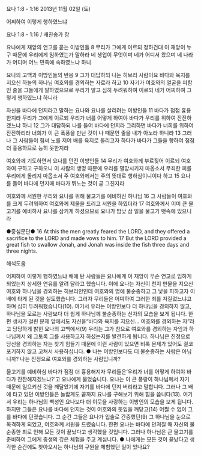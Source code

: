 요나 1:8 - 1:16 
2013년 11월 02일 (토)

어찌하여 이렇게 행하였느냐



요나 1:8 - 1:16 / 새찬송가  장


요나에게 재앙의 연고를 묻는 이방인들
8 무리가 그에게 이르되 청하건대 이 재앙이 누구 때문에 우리에게 임하였는가 말하라 네 생업이 무엇이며 네가 어디서 왔으며 네 나라가 어디며 어느 민족에 속하였느냐 하니

요나의 고백과 이방인들의 반응
9 그가 대답하되 나는 히브리 사람이요 바다와 육지를 지으신 하늘의 하나님 여호와를 경외하는 자로라 하고 10 자기가 여호와의 얼굴을 피함인 줄을 그들에게 말하였으므로 무리가 알고 심히 두려워하여 이르되 네가 어찌하여 그렇게 행하였느냐 하니라

자신을 바다에 던지라고 말하는 요나와 요나를 살리려는 이방인들
11 바다가 점점 흉용한지라 무리가 그에게 이르되 우리가 너를 어떻게 하여야 바다가 우리를 위하여 잔잔하겠느냐 하니 12 그가 대답하되 나를 들어 바다에 던지라 그리하면 바다가 너희를 위하여 잔잔하리라 너희가 이 큰 폭풍을 만난 것이 나 때문인 줄을 내가 아노라 하니라 13 그러나 그 사람들이 힘써 노를 저어 배를 육지로 돌리고자 하다가 바다가 그들을 향하여 점점 더 흉용하므로 능히 못한지라

여호와께 기도하면서 요나를 던진 이방인들
14 무리가 여호와께 부르짖어 이르되 여호와여 구하고 구하오니 이 사람의 생명 때문에 우리를 멸망시키지 마옵소서 무죄한 피를 우리에게 돌리지 마옵소서 주 여호와께서는 주의 뜻대로 행하심이니이다 하고 15 요나를 들어 바다에 던지매 바다가 뛰노는 것이 곧 그친지라

여호와께 서원한 무리와 요나를 위해 물고기를 예비하신 하나님
16 그 사람들이 여호와를 크게 두려워하여 여호와께 제물을 드리고 서원을 하였더라 17 여호와께서 이미 큰 물고기를 예비하사 요나를 삼키게 하셨으므로 요나가 밤낮 삼 일을 물고기 뱃속에 있으니라

●중심문단●
16 At this the men greatly feared the LORD, and they offered a sacrifice to the LORD and made vows to him. 17 But the LORD provided a great fish to swallow Jonah, and Jonah was inside the fish three days and three nights.

해석도움





어찌하여 이렇게 행하였느냐 
배에 탄 사람들은 요나에게 이 재앙이 무슨 연고로 임하게 되었는지 상세한 연유를 알려 달라고 했습니다. 이에 요나는 자신이 천지 만물을 지으신 여호와 하나님을 경외하는 히브리인인데 여호와의 명에 불순종하고 그 낯을 피하고자 이 배에 타게 된 것을 실토했습니다. 그러자 무리들은 어찌하여 그러한 죄를 저질렀느냐고 하며 심히 두려워했습니다(10). 여기서 우리는 이방인보다 더 하나님을 경외하지 않고, 하나님을 모르는 사람보다 더 쉽게 하나님께 불순종하는 신자의 모습을 보게 됩니다. 한편 생사가 걸린 문제 앞에서도 자신을“바다와 육지를 지으신... 여호와를 경외하는 자”라고 당당하게 밝힌 요나의 고백에서(9) 우리는 그가 참으로 여호와를 경외하는 자임과 하나님께서 왜 그토록 그를 사용하고자 하셨는지를 발견하게 됩니다. 하나님은 진정으로 당신을 경외하는 자는 찾기 힘들기 때문에 이런 사람이 있으면 비록 문제가 있어도 결코 포기하지 않고 고쳐서 사용하십니다.
● 나는 이방인보다도 더 불순종하는 사람은 아닙니까? 나는 진정으로 여호와를 경외하는 사람입니까?

물고기를 예비하심 
바다가 점점 더 흉용해지자 무리들은‘우리가 너를 어떻게 하여야 바다가 잔잔해지겠느냐?’고 요나에게 물었습니다. 요나는 이 큰 풍랑이 하나님께서 자기 때문에 일으키신 것을 깨달았기에 자기를 바다에 던져 버리라고 말합니다. 그러나 그 배에 타고 있던 이방인들은 놀랍게도 끝까지 요나를 구해보기 위해 힘을 씁니다(13). 여기서 우리는 하나님의 백성인 요나보다 더 이웃을 사랑하는 이방인의 모습을 보게 됩니다. 하지만 그들은 요나를 바다에 던지는 것이 여호와의 뜻임을 깨닫고(14) 어쩔 수 없이 그를 바다에 던졌습니다. 그 순간 그들은 요나가 입술로 간증했던(9) 그 하나님을 눈으로 목격하게 되었고, 여호와께 서원을 드렸습니다. 한편 요나는 바다에 던져질 때 자신의 불순종한 죄로 인해 모든 것이 끝났다고 생각했을 것입니다. 그러나 하나님은 큰 물고기를 준비하여 그에게 중생의 깊은 체험을 주고 계십니다.
● 나에게는 모든 것이 끝났다고 생각한 순간에도 찾아오시는 하나님의 구원을 체험했던 일이 있나요?
